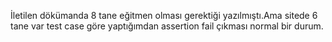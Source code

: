 

İletilen dökümanda 8 tane eğitmen olması gerektiği yazılmıştı.Ama sitede 6 tane var test case göre yaptığımdan 
assertion fail çıkması normal bir durum.

